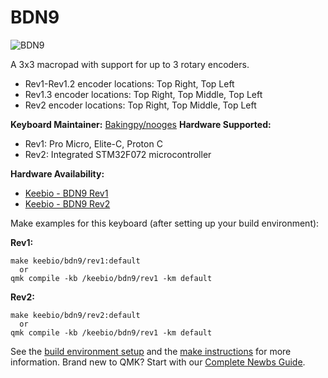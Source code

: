 # BDN9

![BDN9](https://cdn.shopify.com/s/files/1/1851/5125/products/image_bd8d9423-950e-4aad-bea5-665d896f879a_530x@2x.jpg?v=1547909493)

A 3x3 macropad with support for up to 3 rotary encoders.


* Rev1-Rev1.2 encoder locations: Top Right, Top Left
* Rev1.3 encoder locations: Top Right, Top Middle, Top Left
* Rev2 encoder locations: Top Right, Top Middle, Top Left


**Keyboard Maintainer:** [Bakingpy/nooges](https://github.com/nooges)
**Hardware Supported:**
* Rev1: Pro Micro, Elite-C, Proton C
* Rev2: Integrated STM32F072 microcontroller   

**Hardware Availability:** 
* [Keebio - BDN9 Rev1](https://keeb.io/products/bd/n9-3x3-9-key-macropad-rotary-encoder-support) 
* [Keebio - BDN9 Rev2](https://keeb.io/products/bdn9-rev-2-3x3-9-key-macropad-rotary-encoder-and-rgb)

Make examples for this keyboard (after setting up your build environment):

**Rev1:**
    
    make keebio/bdn9/rev1:default 
      or 
    qmk compile -kb /keebio/bdn9/rev1 -km default
    
**Rev2:**

    make keebio/bdn9/rev2:default
      or 
    qmk compile -kb /keebio/bdn9/rev1 -km default

See the [build environment setup](https://docs.qmk.fm/#/getting_started_build_tools) and the [make instructions](https://docs.qmk.fm/#/getting_started_make_guide) for more information. Brand new to QMK? Start with our [Complete Newbs Guide](https://docs.qmk.fm/#/newbs).
